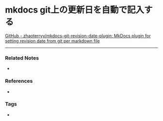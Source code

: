 # mkdocs git上の更新日を自動で記入する
[GitHub - zhaoterryy/mkdocs-git-revision-date-plugin: MkDocs plugin for setting revision date from git per markdown file](https://github.com/zhaoterryy/mkdocs-git-revision-date-plugin)

----
### Related Notes
- 

### References
- 

### Tags
- 